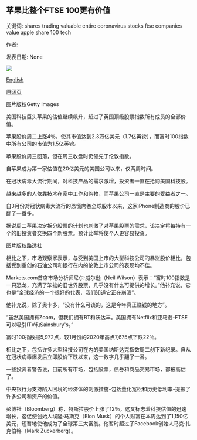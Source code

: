## 苹果比整个FTSE 100更有价值

关键词: shares trading valuable entire coronavirus stocks ftse companies value apple share 100 tech

作者: 

发表日期: None

![](https://ichef.bbci.co.uk/news/1024/branded_news/DD19/production/_114210665_gettyimages-1063857188.jpg)

[English](Apple%20more%20valuable%20than%20the%20entire%20FTSE%20100.md)

[原网页](https://www.bbc.com/news/business-53996191)

图片版权Getty Images

美国科技巨头苹果的估值继续飙升，超过了英国顶级股票指数所有成员的全部价值。

苹果股价周二上涨4％，使其市值达到2.3万亿美元（1.7亿英镑），而富时100指数中所有公司的市值为1.5亿英镑。

苹果股价周三回落，但在周三收盘时仍领先于伦敦指数。

自苹果成为第一家估值在20亿美元的美国公司以来，仅两周时间。

在冠状病毒大流行期间，对科技产品的需求激增，投资者一直在抢购美国科技股。

越来越多的人依靠技术在家中工作和购物，而苹果公司一直是主要的受益者之一。

自3月份对冠状病毒大流行的恐慌席卷全球股市以来，这家iPhone制造商的股价已翻了一番多。

据说周二苹果决定拆分股票的计划也刺激了对苹果股票的需求，该决定将每持有一个的旧投资者交换四个新股票。预计此举将使个人更容易投资。

图片版权路透社

相比之下，市场观察家表示，与受到美国上市的大型科技公司的暴涨股价相比，包括受到重创的石油公司和银行在内的伦敦上市公司的表现均不佳。

Markets.com首席市场分析师尼尔·威尔逊（Neil Wilson）表示：“富时100指数是一只恐龙，充满了笨拙的旧世界股票，几乎没有什么可提供的增长。”他补充说，它也是“全球经济的一个很好的代表，我们知道它正在崩溃”。

他补充说，除了奥卡多，“没有什么可谈的，这是今年真正赚钱的地方”。

“虽然美国拥有Zoom，但我们拥有BT和沃达丰。美国拥有Netflix和亚马逊-FTSE可以吸引ITV和Sainsbury's。”

富时100指数报5,972点，较1月份的2020年高点7,675点下跌22％。

相比之下，包括许多大型科技公司在内的美国纳斯达克指数周二创下新纪录。自从在冠状病毒爆发后立即股价下跌以来，这一数字几乎翻了一番。

一些投资者警告说，目前所有市场，包括股票，债券和商品交易市场，都被高估了。

中央银行为支持陷入困境的经济体的刺激措施-包括量化宽松和历史低利率-提振了许多公司和资产的价值。

彭博社（Bloomberg）称，特斯拉股价上涨了12％，这又标志着科技估值的迅速增长，这促使创始人埃隆·马斯克（Elon Musk）的个人财富在本周达到了1,150亿美元，短暂地使他成为了全球第三大富翁。他暂时超过了Facebook创始人马克·扎克伯格（Mark Zuckerberg）。